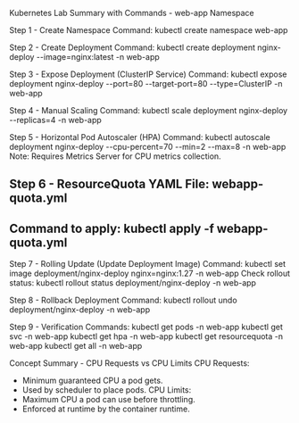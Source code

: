 Kubernetes Lab Summary with Commands - web-app Namespace

Step 1 - Create Namespace
Command:
kubectl create namespace web-app

Step 2 - Create Deployment
Command:
kubectl create deployment nginx-deploy --image=nginx:latest -n web-app

Step 3 - Expose Deployment (ClusterIP Service)
Command:
kubectl expose deployment nginx-deploy --port=80 --target-port=80 --type=ClusterIP -n web-app

Step 4 - Manual Scaling
Command:
kubectl scale deployment nginx-deploy --replicas=4 -n web-app

Step 5 - Horizontal Pod Autoscaler (HPA)
Command:
kubectl autoscale deployment nginx-deploy --cpu-percent=70 --min=2 --max=8 -n web-app
Note: Requires Metrics Server for CPU metrics collection.

Step 6 - ResourceQuota
YAML File: webapp-quota.yml
---
Command to apply:
kubectl apply -f webapp-quota.yml
---
Step 7 - Rolling Update (Update Deployment Image)
Command:
kubectl set image deployment/nginx-deploy nginx=nginx:1.27 -n web-app
Check rollout status:
kubectl rollout status deployment/nginx-deploy -n web-app

Step 8 - Rollback Deployment
Command:
kubectl rollout undo deployment/nginx-deploy -n web-app

Step 9 - Verification
Commands:
kubectl get pods -n web-app
kubectl get svc -n web-app
kubectl get hpa -n web-app
kubectl get resourcequota -n web-app
kubectl get all -n web-app

Concept Summary - CPU Requests vs CPU Limits
CPU Requests:
- Minimum guaranteed CPU a pod gets.
- Used by scheduler to place pods.
CPU Limits:
- Maximum CPU a pod can use before throttling.
- Enforced at runtime by the container runtime.

